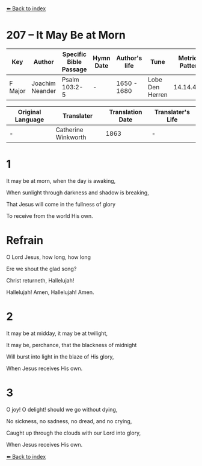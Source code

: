 [⬅️ Back to index](../README.md)

# 207 – It May Be at Morn

Key | Author   | Specific Bible Passage     |Hymn Date |Author's life |Tune |Metrical Pattern   |Composer/Source                                                                                        
-- | --------- | ---------------------------|----------|--------------|-----|-------------------|-------------   
F Major  | Joachim Neander      | Psalm 103:2-5 | -  | 1650 - 1680 | Lobe Den Herren | 14.14.4.7.8 | Chorale Book for England, 1863 

Original Language | Translater | Translation Date   | Translater's Life     
----------------- | --------- | --------------------|-------------   
\-  | Catherine Winkworth      | 1863 | -  | 1827 - 1878 



# 1

It may be at morn, when the day is awaking,

When sunlight through darkness and shadow is breaking,

That Jesus will come in the fullness of glory

To receive from the world His own.



# Refrain

O Lord Jesus, how long, how long

Ere we shout the glad song?

Christ returneth, Hallelujah!

Hallelujah! Amen, Hallelujah! Amen.



# 2

It may be at midday, it may be at twilight,

It may be, perchance, that the blackness of midnight

Will burst into light in the blaze of His glory,

When Jesus receives His own.



# 3

O joy! O delight! should we go without dying,

No sickness, no sadness, no dread, and no crying,

Caught up through the clouds with our Lord into glory,

When Jesus receives His own.

[⬅️ Back to index](../README.md)
